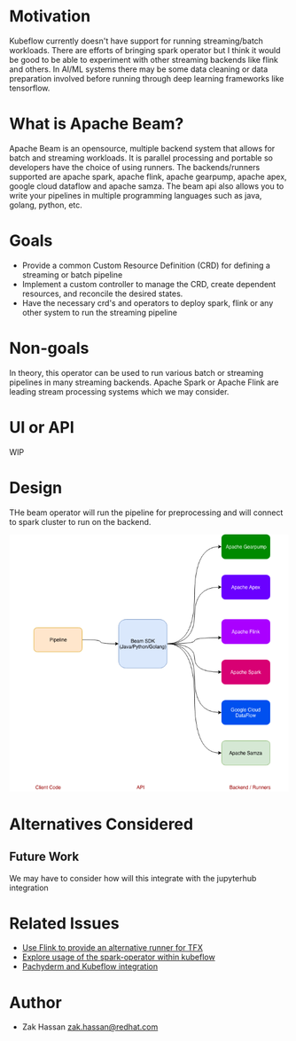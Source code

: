 # Motivation

Kubeflow currently doesn't have support for running streaming/batch workloads. There are efforts of bringing spark operator but
I think it would be good to be able to experiment with other streaming backends like flink and others. In AI/ML systems there 
may be some data cleaning or data preparation involved before running through deep learning frameworks like tensorflow. 



# What is Apache Beam?

Apache Beam is an opensource, multiple backend system that allows for batch and streaming workloads.
It is parallel processing and portable so developers have the choice of using runners. The backends/runners supported are
apache spark, apache flink, apache gearpump, apache apex, google cloud dataflow and apache samza. The beam api also allows
you to write your pipelines in multiple programming languages such as java, golang, python, etc. 

# Goals

* Provide a common Custom Resource Definition (CRD) for defining a streaming or batch pipeline
* Implement a custom controller to manage the CRD, create dependent resources, and reconcile the desired states.
* Have the necessary crd's and operators to deploy spark, flink or any other system to run the streaming pipeline

# Non-goals

In theory, this operator can be used to run various batch or streaming pipelines in many streaming backends. Apache Spark or Apache Flink 
are leading stream processing systems which we may consider.

# UI or API

WIP


# Design

THe beam operator will run the pipeline for preprocessing and will connect to spark  cluster to run on the backend. 

![Beam Operator](diagrams/beam-operator.png)

# Alternatives Considered

## Future Work
We may have to consider how will this integrate with the jupyterhub integration

# Related Issues

- [Use Flink to provide an alternative runner for TFX](https://github.com/kubeflow/kubeflow/issues/1583) 
- [Explore usage of the spark-operator within kubeflow](https://github.com/kubeflow/kubeflow/issues/155) 
- [Pachyderm and Kubeflow integration](https://github.com/kubeflow/kubeflow/issues/151)

# Author

- Zak Hassan <zak.hassan@redhat.com> 




